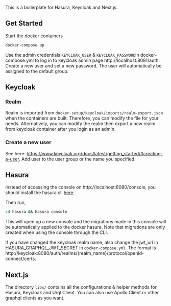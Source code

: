 This is a boilerplate for Hasura, Keycloak and Next.js.

## Get Started

Start the docker containers

```bash
docker-compose up
```

Use the admin credentials `KEYCLOAK_USER` & `KEYCLOAK_PASSWORD`in docker-compose.yml to log in to keycloak admin page http://localhost:8081/auth. Create a new user and set a new password. The user will automatically be assigned to the default group.

## Keycloak

### Realm

Realm is imported from `docker-setup/keycloak/imports/realm-export.json` when the containers are built. Therefore, you can modify the file for your needs. Alternatively, you can modify the realm then export a new realm from keycloak container after you login as an admin.

### Create a new user

See here: https://www.keycloak.org/docs/latest/getting_started/#creating-a-user. Add user to the user group or the name you specified.

## Hasura

Instead of accessing the console on http://localhost:8080/console, you should install the hasura cli [here](https://hasura.io/docs/latest/graphql/core/hasura-cli/install-hasura-cli.html#install-hasura-cli).

Then run,

```bash
cd hasura && hasura console
```

This will open up a new console and the migrations made in this console will be automatically applied to the docker hasura. Note that migrations are only created when using the console through the CLI.

If you have changed the keycloak realm name, also change the jwt_url in HASURA_GRAPHQL_JWT_SECRET in `docker-compose.yml`. The format is http://keycloak:8080/auth/realms/{realm_name}/protocol/openid-connect/certs.

## Next.js

The directory `libs/` contains all the configurations & helper methods for Hasura, Keycloak and Urql Client. You can also use Apollo Client or other graphql clients as you want.
